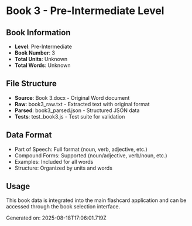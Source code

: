 # Book 3 - Pre-Intermediate Level

## Book Information
- **Level**: Pre-Intermediate
- **Book Number**: 3
- **Total Units**: Unknown
- **Total Words**: Unknown

## File Structure
- **Source**: Book 3.docx - Original Word document
- **Raw**: book3_raw.txt - Extracted text with original format
- **Parsed**: book3_parsed.json - Structured JSON data
- **Tests**: test_book3.js - Test suite for validation

## Data Format
- Part of Speech: Full format (noun, verb, adjective, etc.)
- Compound Forms: Supported (noun/adjective, verb/noun, etc.)
- Examples: Included for all words
- Structure: Organized by units and words

## Usage
This book data is integrated into the main flashcard application and can be accessed through the book selection interface.

Generated on: 2025-08-18T17:06:01.719Z

